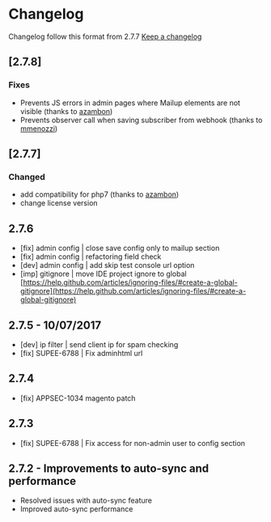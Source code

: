 # Changelog

Changelog follow this format from 2.7.7 [Keep a changelog](http://keepachangelog.com/)

## [2.7.8]

### Fixes
- Prevents JS errors in admin pages where Mailup elements are not visible (thanks to [azambon](https://github.com/azambon))
- Prevents observer call when saving subscriber from webhook (thanks to [mmenozzi](https://github.com/mmenozzi)) 

## [2.7.7]

### Changed
- add compatibility for php7 (thanks to [azambon](https://github.com/azambon))
- change license version

## 2.7.6
- [fix] admin config | close save config only to mailup section
- [fix] admin config | refactoring field check
- [dev] admin config | add skip test console url option
- [imp] gitignore | move IDE project ignore to global [https://help.github.com/articles/ignoring-files/#create-a-global-gitignore](https://help.github.com/articles/ignoring-files/#create-a-global-gitignore)

## 2.7.5 - 10/07/2017
- [dev] ip filter | send client ip for spam checking
- [fix] SUPEE-6788 | Fix adminhtml url

## 2.7.4
- [fix] APPSEC-1034 magento patch

## 2.7.3
- [fix] SUPEE-6788 | Fix access for non-admin user to config section

## 2.7.2 - Improvements to auto-sync and performance
* Resolved issues with auto-sync feature
* Improved auto-sync performance 